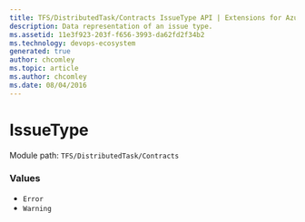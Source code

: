 ```yaml
---
title: TFS/DistributedTask/Contracts IssueType API | Extensions for Azure DevOps Services
description: Data representation of an issue type.
ms.assetid: 11e3f923-203f-f656-3993-da62fd2f34b2
ms.technology: devops-ecosystem
generated: true
author: chcomley
ms.topic: article
ms.author: chcomley
ms.date: 08/04/2016
---
```


# IssueType

Module path: `TFS/DistributedTask/Contracts`

### Values

* `Error` 
* `Warning` 
